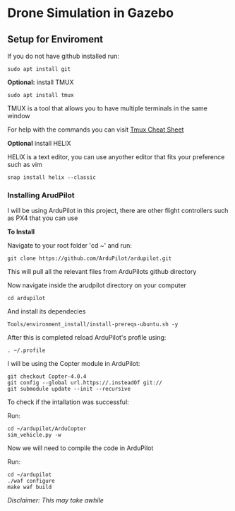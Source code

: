# Drone Simulation in Gazebo

## Setup for Enviroment

If you do not have github installed run:

```
sudo apt install git
```

**Optional:** install TMUX

```
sudo apt install tmux
```

TMUX is a tool that allows you to have multiple terminals in the same window

For help with the commands you can visit [Tmux Cheat Sheet](https://tmuxcheatsheet.com/)

**Optional** install HELIX

HELIX is a text editor, you can use anyother editor that fits your preference such as vim

```
snap install helix --classic
```


### Installing ArudPilot

I will be using ArduPilot in this project, there are other flight controllers such as PX4 that you can use

**To Install**

Navigate to your root folder 'cd ~' and run:

```
git clone https://github.com/ArduPilot/ardupilot.git
```

This will pull all the relevant files from ArduPilots github directory

Now navigate inside the arudpilot directory on your computer

```
cd ardupilot
```

And install its dependecies

```
Tools/environment_install/install-prereqs-ubuntu.sh -y
```

After this is completed reload ArduPilot's profile using:

```
. ~/.profile
```

I will be using the Copter module in ArduPilot:

```
git checkout Copter-4.0.4
git config --global url.https://.insteadOf git://
git submodule update --init --recursive
```

To check if the intallation was successful:

Run:

```
cd ~/ardupilot/ArduCopter
sim_vehicle.py -w
```

Now we will need to compile the code in ArduPilot

Run:
```
cd ~/ardupilot
./waf configure
make waf build
```

_Disclaimer: This may take awhile_




